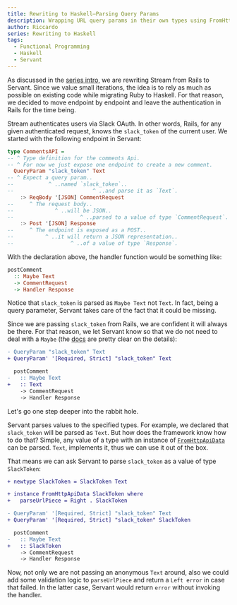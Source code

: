 ```yaml
---
title: Rewriting to Haskell–Parsing Query Params
description: Wrapping URL query params in their own types using FromHttpApiData
author: Riccardo
series: Rewriting to Haskell
tags:
  - Functional Programming
  - Haskell
  - Servant
---
```


As discussed in the [series intro](https://odone.io/posts/2020-02-26-rewriting-haskell-intro.html), we are rewriting Stream from Rails to Servant. Since we value small iterations, the idea is to rely as much as possible on existing code while migrating Ruby to Haskell. For that reason, we decided to move endpoint by endpoint and leave the authentication in Rails for the time being.

Stream authenticates users via Slack OAuth. In other words, Rails, for any given authenticated request, knows the `slack_token` of the current user. We started with the following endpoint in Servant:

```hs
type CommentsAPI =
-- ^ Type definition for the comments Api.
-- ^ For now we just expose one endpoint to create a new comment.
  QueryParam "slack_token" Text
-- ^ Expect a query param..
--           ^ ..named `slack_token`..
--                         ^ ..and parse it as `Text`.
    :> ReqBody '[JSON] CommentRequest
--     ^ The request body..
--             ^ ..will be JSON..
--                     ^ ..parsed to a value of type `CommentRequest`.
    :> Post '[JSON] Response
--     ^ The endpoint is exposed as a POST..
--          ^ ..it will return a JSON representation..
--                  ^ ..of a value of type `Response`.
```

With the declaration above, the handler function would be something like:

```hs
postComment
  :: Maybe Text
  -> CommentRequest
  -> Handler Response
```

Notice that `slack_token` is parsed as `Maybe Text` not `Text`. In fact, being a query parameter, Servant takes care of the fact that it could be missing.

Since we are passing `slack_token` from Rails, we are confident it will always be there. For that reason, we let Servant know so that we do not need to deal with a `Maybe` (the [docs](https://hackage.haskell.org/package/servant-0.17/docs/Servant-API.html#t:QueryParams) are pretty clear on the details):

```diff
- QueryParam "slack_token" Text
+ QueryParam' '[Required, Strict] "slack_token" Text

  postComment
-   :: Maybe Text
+   :: Text
    -> CommentRequest
    -> Handler Response
```

Let's go one step deeper into the rabbit hole.

Servant parses values to the specified types. For example, we declared that `slack_token` will be parsed as `Text`. But how does the framework know how to do that? Simple, any value of a type with an instance of [`FromHttpApiData`](https://hackage.haskell.org/package/http-api-data-0.4.1.1/docs/Web-HttpApiData.html#t:FromHttpApiData) can be parsed. `Text`, implements it, thus we can use it out of the box.

That means we can ask Servant to parse `slack_token` as a value of type `SlackToken`:

```diff
+ newtype SlackToken = SlackToken Text

+ instance FromHttpApiData SlackToken where
+   parseUrlPiece = Right . SlackToken

- QueryParam' '[Required, Strict] "slack_token" Text
+ QueryParam' '[Required, Strict] "slack_token" SlackToken

  postComment
-   :: Maybe Text
+   :: SlackToken
    -> CommentRequest
    -> Handler Response
```

Now, not only we are not passing an anonymous `Text` around, also we could add some validation logic to `parseUrlPiece` and return a `Left error` in case that failed. In the latter case, Servant would return `error` without invoking the handler.
